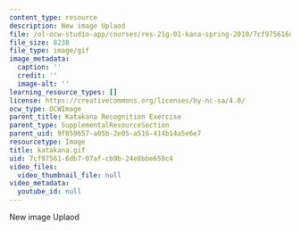 ```yaml
---
content_type: resource
description: New image Uplaod
file: /ol-ocw-studio-app/courses/res-21g-01-kana-spring-2010/7cf975616db707afcb9b24e8bbe659c4_katakana.gif
file_size: 8238
file_type: image/gif
image_metadata:
  caption: ''
  credit: ''
  image-alt: ''
learning_resource_types: []
license: https://creativecommons.org/licenses/by-nc-sa/4.0/
ocw_type: OCWImage
parent_title: Katakana Recognition Exercise
parent_type: SupplementalResourceSection
parent_uid: 9f859657-a05b-2e05-a516-414b14a5e6e7
resourcetype: Image
title: katakana.gif
uid: 7cf97561-6db7-07af-cb9b-24e8bbe659c4
video_files:
  video_thumbnail_file: null
video_metadata:
  youtube_id: null
---
```

New image Uplaod